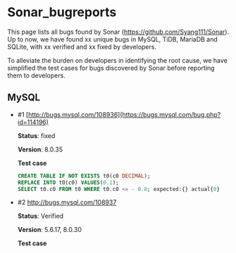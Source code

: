 # Sonar_bugreports
This page lists all bugs found by Sonar (https://github.com/Syang111/Sonar). Up to now, we have found xx unique bugs in MySQL, TiDB, MariaDB and SQLite,  with xx verified and xx fixed by developers.

To alleviate the burden on developers in identifying the root cause, we have simplified the test cases for bugs discovered by Sonar before reporting them to developers.

## MySQL

* #1 [http://bugs.mysql.com/108936](https://bugs.mysql.com/bug.php?id=114196)

  **Status**: fixed

  **Version**: 8.0.35

  **Test case**

  ```sql
  CREATE TABLE IF NOT EXISTS t0(c0 DECIMAL);
  REPLACE INTO t0(c0) VALUES(0.1);
  SELECT t0.c0 FROM t0 WHERE t0.c0 <= - 0.8; expected:{} actual{0}
  ```

* #2 http://bugs.mysql.com/108937

  **Status**: Verified

  **Version**: 5.6.17, 8.0.30

  **Test case**

  ```sql

  ```
